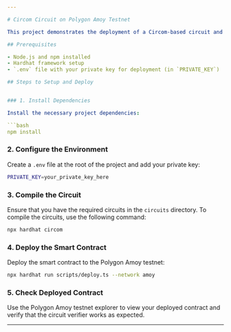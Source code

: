 ```yaml
---

# Circom Circuit on Polygon Amoy Testnet

This project demonstrates the deployment of a Circom-based circuit and its integration with a smart contract on the Polygon Amoy testnet. It includes the following steps:

## Prerequisites

- Node.js and npm installed
- Hardhat framework setup
- `.env` file with your private key for deployment (in `PRIVATE_KEY`)

## Steps to Setup and Deploy


### 1. Install Dependencies

Install the necessary project dependencies:

```bash
npm install
```

### 2. Configure the Environment

Create a `.env` file at the root of the project and add your private key:

```bash
PRIVATE_KEY=your_private_key_here
```

### 3. Compile the Circuit

Ensure that you have the required circuits in the `circuits` directory. To compile the circuits, use the following command:

```bash
npx hardhat circom
```

### 4. Deploy the Smart Contract

Deploy the smart contract to the Polygon Amoy testnet:

```bash
npx hardhat run scripts/deploy.ts --network amoy
```

### 5. Check Deployed Contract

Use the Polygon Amoy testnet explorer to view your deployed contract and verify that the circuit verifier works as expected.

---
```

